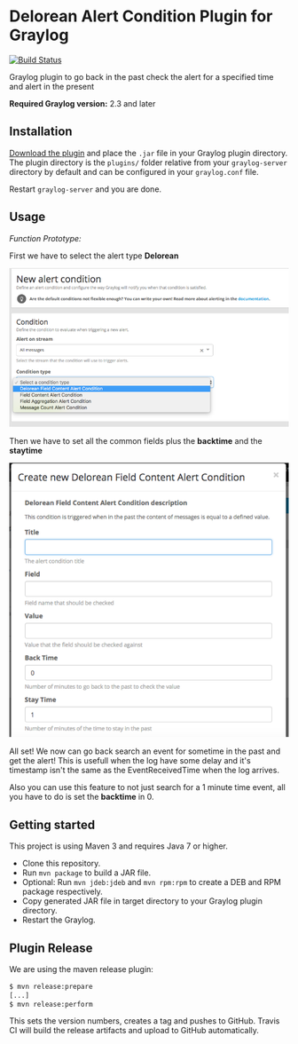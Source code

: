 # Delorean Alert Condition Plugin for Graylog

[![Build Status](https://travis-ci.org/alcampos/graylog-plugin-alert-condition-delorean.svg?branch=master)](https://travis-ci.org/alcampos/graylog-plugin-alert-condition-delorean)

Graylog plugin to go back in the past check the alert for a specified time and alert in the present

**Required Graylog version:** 2.3 and later

Installation
------------

[Download the plugin](https://github.com/alcampos/graylog-plugin-alert-condition-delorean/releases/latest)
and place the `.jar` file in your Graylog plugin directory. The plugin directory
is the `plugins/` folder relative from your `graylog-server` directory by default
and can be configured in your `graylog.conf` file.

Restart `graylog-server` and you are done.

Usage
-----

*Function Prototype:*

First we have to select the alert type **Delorean**


![Alert Condition Selection](https://github.com/alcampos/graylog-plugin-alert-condition-delorean/blob/master/media/delorean_selection.png)


Then we have to set all the common fields plus the **backtime** and the **staytime**


![Alert Condition Fields](https://github.com/alcampos/graylog-plugin-alert-condition-delorean/blob/master/media/delorean_alert.png)

All set! We now can go back search an event for sometime in the past and get the alert! This is usefull when the log have some delay and it's timestamp isn't the same as the EventReceivedTime when the log arrives.

Also you can use this feature to not just search for a 1 minute time event, all you have to do is set the **backtime** in 0.

Getting started
---------------

This project is using Maven 3 and requires Java 7 or higher.

* Clone this repository.
* Run `mvn package` to build a JAR file.
* Optional: Run `mvn jdeb:jdeb` and `mvn rpm:rpm` to create a DEB and RPM package respectively.
* Copy generated JAR file in target directory to your Graylog plugin directory.
* Restart the Graylog.

Plugin Release
--------------

We are using the maven release plugin:

```
$ mvn release:prepare
[...]
$ mvn release:perform
```

This sets the version numbers, creates a tag and pushes to GitHub. Travis CI will build the release artifacts and upload to GitHub automatically.
